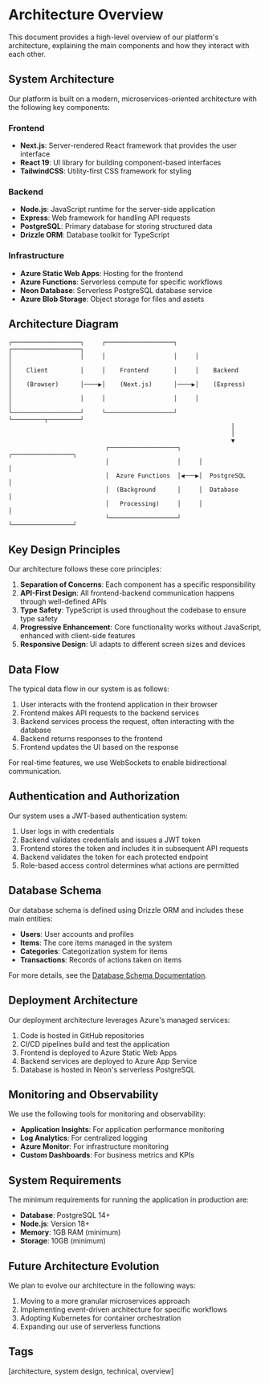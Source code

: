 # Architecture Overview

This document provides a high-level overview of our platform's architecture, explaining the main components and how they interact with each other.

## System Architecture

Our platform is built on a modern, microservices-oriented architecture with the following key components:

### Frontend

- **Next.js**: Server-rendered React framework that provides the user interface
- **React 19**: UI library for building component-based interfaces
- **TailwindCSS**: Utility-first CSS framework for styling

### Backend

- **Node.js**: JavaScript runtime for the server-side application
- **Express**: Web framework for handling API requests
- **PostgreSQL**: Primary database for storing structured data
- **Drizzle ORM**: Database toolkit for TypeScript

### Infrastructure

- **Azure Static Web Apps**: Hosting for the frontend
- **Azure Functions**: Serverless compute for specific workflows
- **Neon Database**: Serverless PostgreSQL database service
- **Azure Blob Storage**: Object storage for files and assets

## Architecture Diagram

```
┌───────────────────┐     ┌───────────────────┐     ┌───────────────────┐
│                   │     │                   │     │                   │
│    Client         │     │    Frontend       │     │    Backend        │
│    (Browser)      │────▶│    (Next.js)      │────▶│    (Express)      │
│                   │     │                   │     │                   │
└───────────────────┘     └───────────────────┘     └─────────┬─────────┘
                                                              │
                                                              │
                                                              ▼
                           ┌───────────────────┐     ┌─────────────────┐
                           │                   │     │                 │
                           │  Azure Functions  │◀───▶│  PostgreSQL     │
                           │  (Background      │     │  Database       │
                           │   Processing)     │     │                 │
                           └───────────────────┘     └─────────────────┘
```

## Key Design Principles

Our architecture follows these core principles:

1. **Separation of Concerns**: Each component has a specific responsibility
2. **API-First Design**: All frontend-backend communication happens through well-defined APIs
3. **Type Safety**: TypeScript is used throughout the codebase to ensure type safety
4. **Progressive Enhancement**: Core functionality works without JavaScript, enhanced with client-side features
5. **Responsive Design**: UI adapts to different screen sizes and devices

## Data Flow

The typical data flow in our system is as follows:

1. User interacts with the frontend application in their browser
2. Frontend makes API requests to the backend services
3. Backend services process the request, often interacting with the database
4. Backend returns responses to the frontend
5. Frontend updates the UI based on the response

For real-time features, we use WebSockets to enable bidirectional communication.

## Authentication and Authorization

Our system uses a JWT-based authentication system:

1. User logs in with credentials
2. Backend validates credentials and issues a JWT token
3. Frontend stores the token and includes it in subsequent API requests
4. Backend validates the token for each protected endpoint
5. Role-based access control determines what actions are permitted

## Database Schema

Our database schema is defined using Drizzle ORM and includes these main entities:

- **Users**: User accounts and profiles
- **Items**: The core items managed in the system
- **Categories**: Categorization system for items
- **Transactions**: Records of actions taken on items

For more details, see the [Database Schema Documentation](/docs/architecture/database-schema).

## Deployment Architecture

Our deployment architecture leverages Azure's managed services:

1. Code is hosted in GitHub repositories
2. CI/CD pipelines build and test the application
3. Frontend is deployed to Azure Static Web Apps
4. Backend services are deployed to Azure App Service
5. Database is hosted in Neon's serverless PostgreSQL

## Monitoring and Observability

We use the following tools for monitoring and observability:

- **Application Insights**: For application performance monitoring
- **Log Analytics**: For centralized logging
- **Azure Monitor**: For infrastructure monitoring
- **Custom Dashboards**: For business metrics and KPIs

## System Requirements

The minimum requirements for running the application in production are:

- **Database**: PostgreSQL 14+
- **Node.js**: Version 18+
- **Memory**: 1GB RAM (minimum)
- **Storage**: 10GB (minimum)

## Future Architecture Evolution

We plan to evolve our architecture in the following ways:

1. Moving to a more granular microservices approach
2. Implementing event-driven architecture for specific workflows
3. Adopting Kubernetes for container orchestration
4. Expanding our use of serverless functions

## Tags

[architecture, system design, technical, overview]
